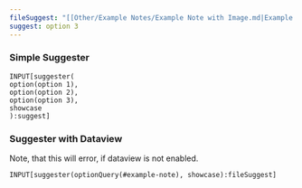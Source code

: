 ```yaml
---
fileSuggest: "[[Other/Example Notes/Example Note with Image.md|Example Note with Image]]"
suggest: option 3
---
```


### Simple Suggester
```meta-bind
INPUT[suggester(
option(option 1),
option(option 2),
option(option 3),
showcase
):suggest]
```

### Suggester with Dataview
Note, that this will error, if dataview is not enabled. 
```meta-bind
INPUT[suggester(optionQuery(#example-note), showcase):fileSuggest]
```